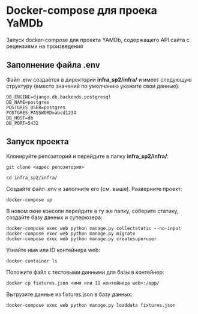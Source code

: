 # Docker-compose для проека YaMDb
Запуск docker-compose для проекта YAMDb, содержащего API сайта с рецензиями на произведения

## Заполнение файла .env
Файл .env создаётся в директории **infra_sp2/infra/** и имеет следующую структуру (вместо значений по умолчанию укажите свои данные):
```
DB_ENGINE=django.db.backends.postgresql
DB_NAME=postgres
POSTGRES_USER=postgres
POSTGRES_PASSWORD=abcd1234
DB_HOST=db
DB_PORT=5432
```
## Запуск проекта
Клонируйте репозиторий и перейдите в папку **infra_sp2/infra/**:
```
git clone <адрес репозитория>
```
```
cd infra_sp2/infra/
```
Создайте файл .env и заполните его (см. выше). Разверните проект:
```
docker-compose up
```
В новом окне консоли перейдите в ту же папку, соберите статику, создайте базу данных и суперюзера:
```
docker-compose exec web python manage.py collectstatic --no-input
docker-compose exec web python manage.py migrate
docker-compose exec web python manage.py createsuperuser
```
Узнайте имя или ID контейнера web:
```
docker container ls
```
Положите файл с тестовыми данными для базы в контейнер:
```
docker cp fixtures.json <имя или ID контейнера web>:/app/
```
Выгрузите данные из fixtures.json в базу данных:
```
docker-compose exec web python manage.py loaddata fixtures.json
```
